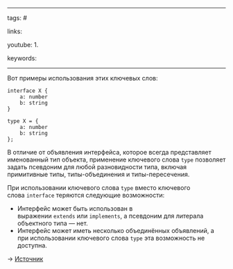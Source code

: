 ____

tags: #

links: 

youtube: 
1. 

keywords:

_____

Вот примеры использования этих ключевых слов:  
  
```
interface X {
    a: number
    b: string
}

type X = {
    a: number
    b: string
};
```

  
В отличие от объявления интерфейса, которое всегда представляет именованный тип объекта, применение ключевого слова `type` позволяет задать псевдоним для любой разновидности типа, включая примитивные типы, типы-объединения и типы-пересечения.  
  
При использовании ключевого слова `type` вместо ключевого слова `interface` теряются следующие возможности:  
  

- Интерфейс может быть использован в выражении `extends` или `implements`, а псевдоним для литерала объектного типа — нет.
- Интерфейс может иметь несколько объединённых объявлений, а при использовании ключевого слова `type` эта возможность не доступна.

  
→ [Источник](https://stackoverflow.com/questions/37233735/typescript-interfaces-vs-types)